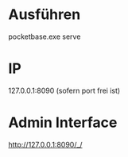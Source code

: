 # Ausführen
pocketbase.exe serve

# IP
127.0.0.1:8090 (sofern port frei ist)

# Admin Interface
http://127.0.0.1:8090/_/
